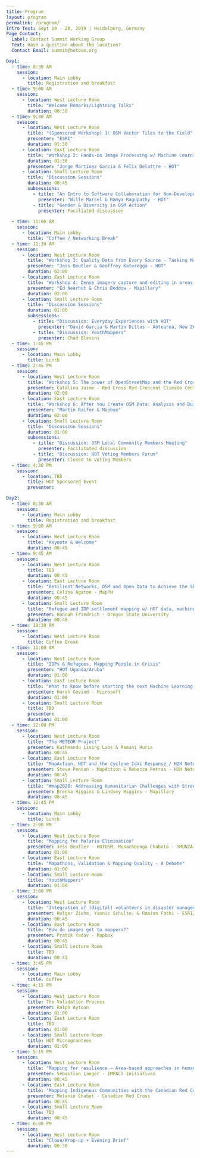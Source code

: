 ```yaml
---
title: Program
layout: program
permalink: /program/
Intro Text: Sept 19 - 20, 2019 | Heidelberg, Germany 
Page Contact:
  Label: Contact Summit Working Group
  Text: Have a question about the location?
  Contact Email: summit@hotosm.org

Day1:
  - time: 8:30 AM
    session:
      - location: Main Lobby
        title: Registration and breakfast
  - time: 9:00 AM
    session:
      - location: West Lecture Room
        title: "Welcome Remarks/Lightning Talks"
        duration: 00:30
  - time: 9:30 AM
    session:
      - location: West Lecture Room
        title: "(Sponsored Workshop) 1: OSM Vector Tiles to the Field"
        presenter: "ESRI"
        duration: 01:30
      - location: East Lecture Room
        title: "Workshop 2: Hands-on Image Processing w/ Machine Learning for Humanitarian Action (And Beyond)"
        duration: 01:30
        presenter: "Jorge Martinez Garcia & Felix Delattre - HOT"
      - location: Small Lecture Room
        title: "Discussion Sessions"
        duration: 00:45
        subsessions:
          - title: "An Intro to Software Collaboration for Non-Developers"
            presenter: "Wille Marcel & Ramya Ragupathy - HOT"
          - title: "Gender & Diversity in OSM Action"
            presenter: Faciliated discussion
          
  - time: 11:00 AM
    session:
      - location: Main Lobby
        title: "Coffee / Networking Break"
  - time: 11:30 AM
    session:
      - location: West Lecture Room
        title: "Workshop 3: Quality Data from Every Source - Tasking Manager & Mapathons"
        presenter: "Jess Beutler & Geoffrey Kateregga - HOT"
        duration: 02:00
      - location: East Lecture Room
        title: "Workshop 4: Dense imagery capture and editing in areas with limited infrastructure"
        presenter: "Ed Neerhut & Chris Beddow - Mapillary"
        duration: 02:00
      - location: Small Lecture Room
        title: "Discussion Sessions"
        duration: 01:00
        subsessions:
          - title: "Discussion: Everyday Experiences with HOT"
            presenter: "David Garcia & Martin Dittus - Aotearoa, New Zealand and UK"
          - title: "Discussion: YouthMappers"
            presenter: Chad Blevins
  - time: 1:45 PM
    session:
      - location: Main Lobby
        title: Lunch 
  - time: 2:45 PM
    session:
      - location: West Lecture Room
        title: "Workshop 5: The power of OpenStreetMap and the Red Cross and Red Crescent Movement to anticipate disasters"
        presenter: Catalina Jaime - Red Cross Red Crescent Climate Center & Stefan Scholz - German Red Cross
        duration: 02:00
      - location: East Lecture Room
        title: "Workshop 6: After You Create OSM Data: Analysis and Building with Services"
        presenter: "Martin Raifer & Mapbox"
        duration: 02:00
      - location: Small Lecture Room
        title: "Discussion Sessions"
        duration: 01:00
        subsessions:
          - title: "Discussion: OSM Local Community Members Meeting"
            presenter: Facilitated discussion
          - title: "Discussion: HOT Voting Members Forum"
            presenter: Closed to Voting Members
  - time: 4:30 PM
    session:
      - location: TBD
        title: HOT Sponsored Event
        presenter:

Day2:
  - time: 8:30 AM
    session:
      - location: Main Lobby
        title: Registration and breakfast
  - time: 9:00 AM
    session:
      - location: West Lecture Room
        title: "Keynote & Welcome"
        duration: 00:45
  - time: 9:45 AM
    session:
      - location: West Lecture Room
        title: TBD
        duration: 00:45
      - location: East Lecture Room
        title: "Resilient Networks, OSM and Open Data to Achieve the SDGs" 
        presenter: Celina Agaton - MapPH 
        duration: 00:45
      - location: Small Lecture Room
        title: "Refugee and IDP settlement mapping w/ HOT data, machine learning, and crowd-sourcing"
        presenter: Hannah Friedrich - Oregon State University
        duration: 00:45
  - time: 10:30 AM
    session:
      - location: West Lecture Room
        title: Coffee Break
  - time: 11:00 AM
    session:
      - location: West Lecture Room
        title: "IDPs & Refugees, Mapping People in Crisis"
        presenter: "HOT Uganda/Aruba"
        duration: 01:00
      - location: East Lecture Room
        title: "What to know before starting the next Machine Learning project?"
        presenter: Harsh Govind - Microsoft
        duration: 01:00
      - location: Small Lecture Room
        title: TBD
        presenter: 
        duration: 01:00
  - time: 12:00 PM
    session:
      - location: West Lecture Room
        title: "The METEOR Project"
        presenter: Kathmandu Living Labs & Ramani Huria
        duration: 00:45
      - location: East Lecture Room
        title: "MapAction, HOT and the Cyclone Idai Response / H2H Networks"
        presenter: Steve Penson - MapAction & Rebecca Petras - H2H Network
        duration: 00:45
      - location: Small Lecture Room
        title: "#map2020: Addressing Humanitarian Challenges with Street-Level Imagery"
        presenter: Brenna Higgins & Lindsey Higgins - Mapillary
        duration: 00:45
  - time: 12:45 PM
    session:
      - location: Main Lobby
        title: Lunch
  - time: 2:00 PM
    session:
      - location: West Lecture Room
        title: "Mapping for Malaria Elimination"
        presenter: Jess Beutler - HOTOSM, Munachoonga Chabota - YMUNZA , & Yusuf Suleiman - Catholic Relief Services
        duration: 01:00
      - location: East Lecture Room
        title: "Mapathons, Validation & Mapping Quality - A Debate"
        duration: 01:00
      - location: Small Lecture Room
        title: "YouthMappers"
        duration: 01:00
  - time: 3:00 PM
    session:
      - location: West Lecture Room
        title: "Integration of (digital) volunteers in disaster management "
        presenter: Holger Ziehm, Yannic Schulte, & Ramian Fathi - ESRI/ VOST THW
        duration: 00:45
      - location: East Lecture Room
        title: "How do images get to mappers?"
        presenter: Pratik Yadav - Mapbox
        duration: 00:45
      - location: Small Lecture Room
        title: TBD
        duration: 00:45
  - time: 3:45 PM
    session:
      - location: Main Lobby
        title: Coffee
  - time: 4:15 PM
    session:
      - location: West Lecture Room
        title: The Validation Process
        presenter: Ralph Aytoun
        duration: 01:00
      - location: East Lecture Room
        title: TBD
        duration: 01:00
      - location: Small Lecture Room
        title: HOT Micrograntees
        duration: 01:00
  - time: 5:15 PM
    session:
      - location: West Lecture Room
        title: "Mapping for resilience – Area-based approaches in humanitarian contexts"
        presenter: Sebastian Langer - IMPACT Initiatives
        duration: 00:45
      - location: East Lecture Room
        title: "Mapping Indigenous Communities with the Canadian Red Cross Missing Maps Pilot"
        presenter: Melanie Chabot - Canadian Red Cross
        duration: 00:45
      - location: Small Lecture Room
        title: TBD
        duration: 00:45
  - time: 6:00 PM
    session:
      - location: West Lecture Room
        title: "Close/Wrap-up + Evening Brief"
        duration: 00:30
---
```

